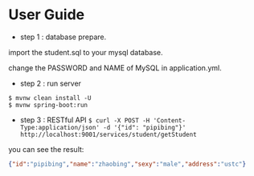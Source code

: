 # User Guide
* step 1 : database prepare. 

import the student.sql to your mysql database.  

change the PASSWORD and NAME of MySQL in application.yml.
* step 2 : run server

```shell
$ mvnw clean install -U
$ mvnw spring-boot:run
```

* step 3 : RESTful API
``$ curl -X POST -H 'Content-Type:application/json' -d '{"id": "pipibing"}' http://localhost:9001/services/student/getStudent``

you can see the result:
```json
{"id":"pipibing","name":"zhaobing","sexy":"male","address":"ustc"}
```
